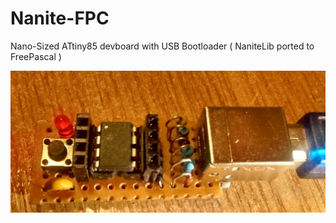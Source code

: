 # Nanite-FPC
Nano-Sized ATtiny85 devboard with USB Bootloader ( NaniteLib ported to FreePascal )


![The Nanite 85](Nanite_Through_Hole_FreePascal.jpg)
